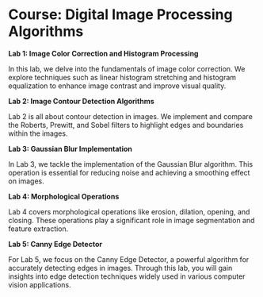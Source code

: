 # Сourse: Digital Image Processing Algorithms 


**Lab 1: Image Color Correction and Histogram Processing**

In this lab, we delve into the fundamentals of image color correction. We explore techniques such as linear histogram stretching and histogram equalization to enhance image contrast and improve visual quality.

**Lab 2: Image Contour Detection Algorithms**

Lab 2 is all about contour detection in images. We implement and compare the Roberts, Prewitt, and Sobel filters to highlight edges and boundaries within the images.

**Lab 3: Gaussian Blur Implementation**

In Lab 3, we tackle the implementation of the Gaussian Blur algorithm. This operation is essential for reducing noise and achieving a smoothing effect on images.

**Lab 4: Morphological Operations**

Lab 4 covers morphological operations like erosion, dilation, opening, and closing. These operations play a significant role in image segmentation and feature extraction.

**Lab 5: Canny Edge Detector**

For Lab 5, we focus on the Canny Edge Detector, a powerful algorithm for accurately detecting edges in images. Through this lab, you will gain insights into edge detection techniques widely used in various computer vision applications.
